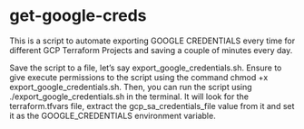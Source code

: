 # get-google-creds
This is a script to automate exporting GOOGLE CREDENTIALS every time for different GCP Terraform Projects and saving a couple of minutes every day. 


Save the script to a file, let’s say export_google_credentials.sh. Ensure to give execute permissions to the script using the command chmod +x export_google_credentials.sh. Then, you can run the script using ./export_google_credentials.sh in the terminal. It will look for the terraform.tfvars file, extract the gcp_sa_credentials_file value from it and set it as the GOOGLE_CREDENTIALS environment variable.
